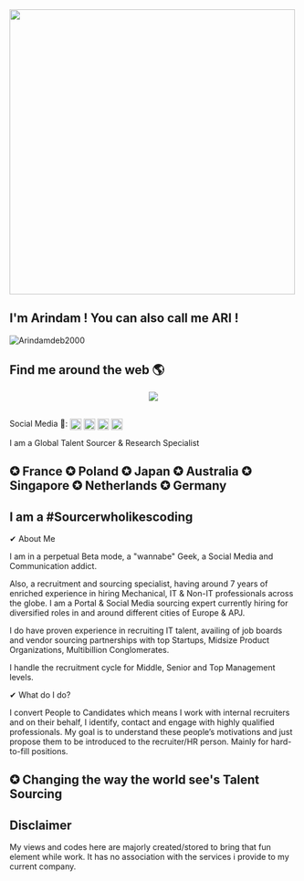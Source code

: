 <img src="https://rishavanand.github.io/static/images/greetings.gif" align="centre" height="undefined" width="500" />
</div>

<h2 align="left">I'm Arindam ! You can also call me ARI !</h2>
<div align="centre">
<p align="left"> <img src="https://github-readme-stats.vercel.app/api?username=Arindamdeb2000&show_icons=true" alt="Arindamdeb2000" /> </p>
<h2 align="left">Find me around the web 🌎</h2>

<div align="center">
<img src="https://komarev.com/ghpvc/?username=arindamdeb2000&&style=flat-square" align="center" />
</div>

<br />
<p align="left">Social Media 🔗:
<a href="https://twitter.com/Arindamdeb3000" target="blank"><img align="center" src="https://cdn.jsdelivr.net/npm/simple-icons@3.0.1/icons/twitter.svg" alt="Arindamdeb2000" height="20" width="20" /></a>
<a href="https://linkedin.com/in/arindamdeb" target="blank"><img align="center" src="https://cdn.jsdelivr.net/npm/simple-icons@3.0.1/icons/linkedin.svg" alt="Arindamdeb2000" height="20" width="20" /></a>
<a href="https://fb.com/Arindamdeb3000" target="blank"><img align="center" src="https://cdn.jsdelivr.net/npm/simple-icons@3.0.1/icons/facebook.svg" alt="Arindamdeb2000" height="20" width="20" /></a>
<a href="https://instagram.com/Arindamdeb3000" target="blank"><img align="center" src="https://cdn.jsdelivr.net/npm/simple-icons@3.0.1/icons/instagram.svg" alt="Arindamdeb2000" height="20" width="20" /></a>
</p>


I am a Global Talent Sourcer & Research Specialist



<h2 align="left">✪ France ✪ Poland ✪ Japan ✪ Australia ✪ Singapore ✪ Netherlands ✪ Germany</h2> 

<h2 align="left">I am a #Sourcerwholikescoding</h2>

✔ About Me

I am in a perpetual Beta mode, a "wannabe" Geek, a Social Media and Communication addict.

Also, a recruitment and sourcing specialist, having around 7 years of enriched experience in hiring Mechanical, IT & Non-IT professionals across the globe. I am a Portal & Social Media sourcing expert currently hiring for diversified roles in and around different cities of Europe & APJ.

I do have proven experience in recruiting IT talent, availing of job boards and vendor sourcing partnerships with top Startups, Midsize Product Organizations, Multibillion Conglomerates.

I handle the recruitment cycle for Middle, Senior and Top Management levels.

✔ What do I do?

I convert People to Candidates which means I work with internal recruiters and on their behalf, I identify, contact and engage with highly qualified professionals. My goal is to understand these people’s motivations and just propose them to be introduced to the recruiter/HR person. Mainly for hard-to-fill positions.

<h2 align="left">✪ Changing the way the world see's Talent Sourcing</h2> 



<h2 align="left">Disclaimer</h2> 

My views and codes here are majorly created/stored to bring that fun element while work. It has no association with the services i provide to my current company.  
